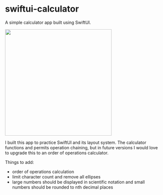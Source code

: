 # swiftui-calculator

A simple calculator app built using SwiftUI.

<img src="https://github.com/mcipswitch/swiftui-calculator/blob/master/screenshot.png" width="350">

I built this app to practice SwiftUI and its layout system. The calculator functions and permits operation chaining, but in future versions I would love to upgrade this to an order of operations calculator.

Things to add:
* order of operations calculation
* limit character count and remove all ellipses
* large numbers should be displayed in scientific notation and small numbers should be rounded to nth decimal places
